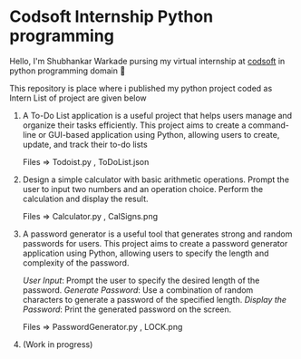 # Codsoft Internship Python programming

Hello, I'm Shubhankar Warkade pursing my virtual internship at [codsoft](https://www.linkedin.com/company/codsoft/) in python programming domain 🐍

This repository is place where i published my python project coded as Intern List of project are given below

1. A To-Do List application is a useful project that helps users manage and organize their tasks efficiently. This project aims to create a command-line or GUI-based application using Python, allowing users to create, update, and track their to-do lists

   Files => Todoist.py , ToDoList.json 

2. Design a simple calculator with basic arithmetic operations. Prompt the user to input two numbers and an operation choice. Perform the calculation and display the result.

   Files => Calculator.py , CalSigns.png

3. A password generator is a useful tool that generates strong and random passwords for users. This project aims to create a password generator application using Python, allowing users to specify the length and complexity of the password.

   *User Input*: Prompt the user to specify the desired length of the password.
   *Generate Password*: Use a combination of random characters to generate a password of the specified length.
   *Display the Password*: Print the generated password on the screen.

   Files => PasswordGenerator.py , LOCK.png

4. (Work in progress)